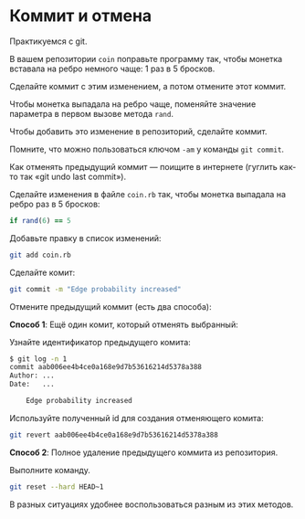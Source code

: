 # Коммит и отмена 

Практикуемся с git.

В вашем репозитории `coin` поправьте программу так, чтобы монетка вставала на ребро немного чаще: 1 раз в 5 бросков.

Сделайте коммит с этим изменением, а потом отмените этот коммит.

<div class="rubyrush-task-hint">

Чтобы монетка выпадала на ребро чаще, поменяйте значение параметра в первом вызове метода `rand`. 

Чтобы добавить это изменение в репозиторий, сделайте коммит. 

Помните, что можно пользоваться ключом `-am` у команды `git commit`.

Как отменять предыдущий коммит — поищите в интернете (гуглить как-то так «git undo last commit»). 

</div>


<div class="rubyrush-task-answer">

Сделайте изменения в файле `coin.rb` так, чтобы монетка выпадала на ребро раз в 5 бросков:

```ruby
if rand(6) == 5
```

Добавьте правку в список изменений:

```sh
git add coin.rb
```

Сделайте комит:

```sh
git commit -m "Edge probability increased"
```

Отмените предыдущий коммит (есть два способа):

**Способ 1**: Ещё один комит, который отменять выбранный:

Узнайте идентификатор предыдущего комита:

```sh
$ git log -n 1
commit aab006ee4b4ce0a168e9d7b53616214d5378a388
Author: ...
Date:   ...

    Edge probability increased
```

Используйте полученный id для создания отменяющего комита:


```sh
git revert aab006ee4b4ce0a168e9d7b53616214d5378a388
```

**Способ 2**: Полное удаление предыдущего коммита из репозитория.

Выполните команду.

```sh
git reset --hard HEAD~1
```

В разных ситуациях удобнее воспользоваться разным из этих методов.

</div>
